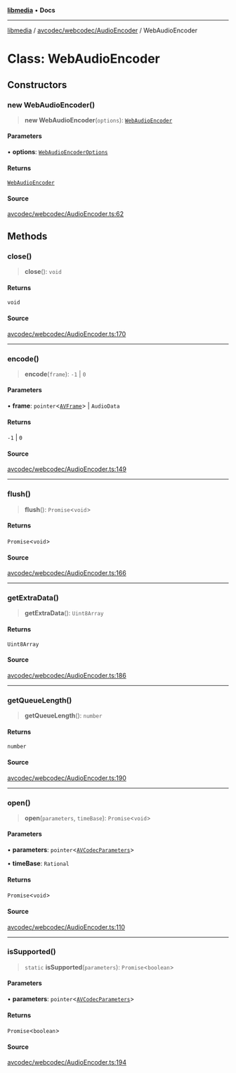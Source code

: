 [**libmedia**](../../../../README.md) • **Docs**

***

[libmedia](../../../../README.md) / [avcodec/webcodec/AudioEncoder](../README.md) / WebAudioEncoder

# Class: WebAudioEncoder

## Constructors

### new WebAudioEncoder()

> **new WebAudioEncoder**(`options`): [`WebAudioEncoder`](WebAudioEncoder.md)

#### Parameters

• **options**: [`WebAudioEncoderOptions`](../type-aliases/WebAudioEncoderOptions.md)

#### Returns

[`WebAudioEncoder`](WebAudioEncoder.md)

#### Source

[avcodec/webcodec/AudioEncoder.ts:62](https://github.com/zhaohappy/libmedia/blob/87bf8029d8be58d5035a3f4dc7037c25d1ac371b/src/avcodec/webcodec/AudioEncoder.ts#L62)

## Methods

### close()

> **close**(): `void`

#### Returns

`void`

#### Source

[avcodec/webcodec/AudioEncoder.ts:170](https://github.com/zhaohappy/libmedia/blob/87bf8029d8be58d5035a3f4dc7037c25d1ac371b/src/avcodec/webcodec/AudioEncoder.ts#L170)

***

### encode()

> **encode**(`frame`): `-1` \| `0`

#### Parameters

• **frame**: `pointer`\<[`AVFrame`](../../../../avutil/struct/avframe/classes/AVFrame.md)\> \| `AudioData`

#### Returns

`-1` \| `0`

#### Source

[avcodec/webcodec/AudioEncoder.ts:149](https://github.com/zhaohappy/libmedia/blob/87bf8029d8be58d5035a3f4dc7037c25d1ac371b/src/avcodec/webcodec/AudioEncoder.ts#L149)

***

### flush()

> **flush**(): `Promise`\<`void`\>

#### Returns

`Promise`\<`void`\>

#### Source

[avcodec/webcodec/AudioEncoder.ts:166](https://github.com/zhaohappy/libmedia/blob/87bf8029d8be58d5035a3f4dc7037c25d1ac371b/src/avcodec/webcodec/AudioEncoder.ts#L166)

***

### getExtraData()

> **getExtraData**(): `Uint8Array`

#### Returns

`Uint8Array`

#### Source

[avcodec/webcodec/AudioEncoder.ts:186](https://github.com/zhaohappy/libmedia/blob/87bf8029d8be58d5035a3f4dc7037c25d1ac371b/src/avcodec/webcodec/AudioEncoder.ts#L186)

***

### getQueueLength()

> **getQueueLength**(): `number`

#### Returns

`number`

#### Source

[avcodec/webcodec/AudioEncoder.ts:190](https://github.com/zhaohappy/libmedia/blob/87bf8029d8be58d5035a3f4dc7037c25d1ac371b/src/avcodec/webcodec/AudioEncoder.ts#L190)

***

### open()

> **open**(`parameters`, `timeBase`): `Promise`\<`void`\>

#### Parameters

• **parameters**: `pointer`\<[`AVCodecParameters`](../../../../avutil/struct/avcodecparameters/classes/AVCodecParameters.md)\>

• **timeBase**: `Rational`

#### Returns

`Promise`\<`void`\>

#### Source

[avcodec/webcodec/AudioEncoder.ts:110](https://github.com/zhaohappy/libmedia/blob/87bf8029d8be58d5035a3f4dc7037c25d1ac371b/src/avcodec/webcodec/AudioEncoder.ts#L110)

***

### isSupported()

> `static` **isSupported**(`parameters`): `Promise`\<`boolean`\>

#### Parameters

• **parameters**: `pointer`\<[`AVCodecParameters`](../../../../avutil/struct/avcodecparameters/classes/AVCodecParameters.md)\>

#### Returns

`Promise`\<`boolean`\>

#### Source

[avcodec/webcodec/AudioEncoder.ts:194](https://github.com/zhaohappy/libmedia/blob/87bf8029d8be58d5035a3f4dc7037c25d1ac371b/src/avcodec/webcodec/AudioEncoder.ts#L194)

